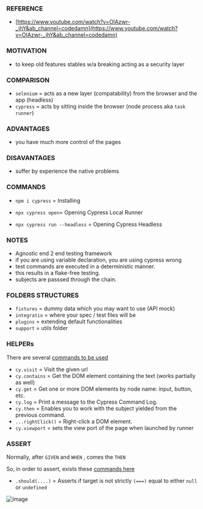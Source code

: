 ### REFERENCE

- [https://www.youtube.com/watch?v=OIAzwr-_jhY&ab_channel=codedamn](https://www.youtube.com/watch?v=OIAzwr-_jhY&ab_channel=codedamn)

### MOTIVATION

- to keep old features stables w/a breaking acting as a security layer

### COMPARISON

- `selenium` = acts as a new layer (compatability) from the browser and the app (headless)
- `cypress` = acts by sitting inside the browser (node process aka `task runner`)

### ADVANTAGES

- you have much more control of the pages

### DISAVANTAGES

- suffer by experience the native problems

### COMMANDS

- `npm i cypress` = Installing

- `npx cypress open`= Opening Cypress Local Runner

- `npx cypress run --headless` = Opening Cypress Headless

### NOTES

- Agnostic end 2 end testing framework
- if you are using variable declaration, you are using cypress wrong
- test commands are executed in a deterministic manner.
- this results in a flake-free testing.
- subjects are passsed through the chain.

### FOLDERS STRUCTURES

- `fixtures` = dummy data which you may want to use (API mock)
- `integratio` = where your spec / test files will be
- `plugins` = extending default functionalities
- `support`  = utils folder

### HELPERs

There are several [commands to be used](https://docs.cypress.io/api/commands/and)

- `cy.visit` = Visit the given url
- `cy.contains` = Get the DOM element containing the text (works partially as well)
- `cy.get` = Get one or more DOM elements by node name: input, button, etc.
- `cy.log` = Print a message to the Cypress Command Log.
- `cy.then` = Enables you to work with the subject yielded from the previous command.
- `...rightClick()` = Right-click a DOM element.
- `cy.viewport` = sets the view port of the page when launched by runner

### ASSERT

Normally, after `GIVEN` and `WHEN` , comes the `THEN`

So, in order to assert, exists these [commands here](https://docs.cypress.io/guides/references/assertions)

- `.should(....)` = Asserts if target is not strictly `(===)` equal to either `null` or `undefined`

![image](https://user-images.githubusercontent.com/8363610/128611644-904e63c2-816c-4cd9-89d0-8ca4e0ef9735.png)